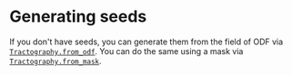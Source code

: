 # Generating seeds

If you don't have seeds, you can generate them from the field of ODF via [`Tractography.from_odf`](@ref). You can do the same using a mask via [`Tractography.from_mask`](@ref).
